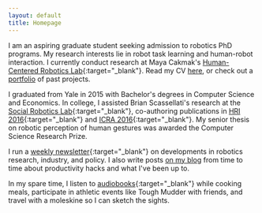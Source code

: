 ```yaml
---
layout: default
title: Homepage
---
```


I am an aspiring graduate student seeking admission to robotics PhD programs. My research interests lie in robot task learning and human-robot interaction. I currently conduct research at Maya Cakmak's [Human-Centered Robotics Lab](https://hcrlab.cs.washington.edu/){:target="\_blank"}. Read my CV <a href="{{ site.baseurl }}/cv">here</a>, or check out a <a href="{{ site.baseurl }}/cv">portfolio</a> of past projects.

I graduated from Yale in 2015 with Bachelor's degrees in Computer Science and Economics. In college, I assisted Brian Scassellati's research at the [Social Robotics Lab](https://scazlab.yale.edu/){:target="\_blank"}, co-authoring publications in [HRI 2016](http://scazlab.yale.edu/sites/default/files/files/ADMONI_hri16.pdf){:target="\_blank"} and [ICRA 2016](http://hennyadmoni.com/documents/admoni2016icra.pdf){:target="\_blank"}. My senior thesis on robotic perception of human gestures was awarded the Computer Science Research Prize.

I run a [weekly newsletter](https://us16.campaign-archive.com/home/?u=e17b3f852166c6f688759ade1&id=6763be0722){:target="\_blank"} on developments in robotics research, industry, and policy. I also write posts [on my blog](http://www.thomasweng.com/posts/) from time to time about productivity hacks and what I've been up to.

In my spare time, I listen to [audiobooks](https://www.goodreads.com/user/show/49071790-thomas){:target="\_blank"} while cooking meals, participate in athletic events like Tough Mudder with friends, and travel with a moleskine so I can sketch the sights.